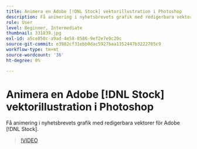 ```yaml
---
title: Animera en Adobe [!DNL Stock] vektorillustration i Photoshop
description: Få animering i nyhetsbrevets grafik med redigerbara vektorer för Adobe [!DNL Stock]
role: User
level: Beginner, Intermediate
thumbnail: 331839.jpg
exl-id: a5ce850c-a9ad-4e58-8586-9ef2e7e9c20c
source-git-commit: e3982cf31ebb0dac5927baa1352447b3222785c9
workflow-type: tm+mt
source-wordcount: '36'
ht-degree: 0%

---
```


# Animera en Adobe [!DNL Stock] vektorillustration i Photoshop

Få animering i nyhetsbrevets grafik med redigerbara vektorer för Adobe [!DNL Stock].

>[!VIDEO](https://video.tv.adobe.com/v/331839?hidetitle=true)
